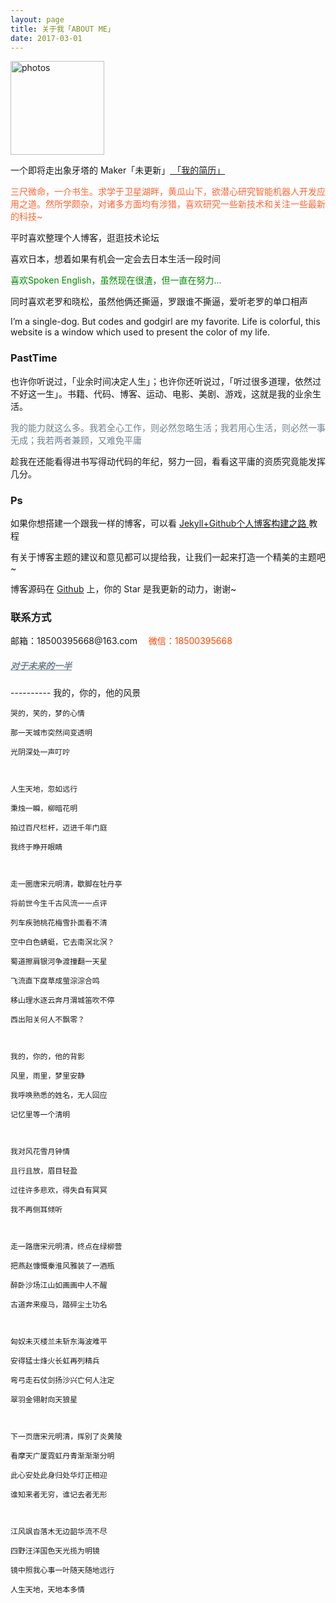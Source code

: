 ```yaml
---
layout: page
title: 关于我「ABOUT ME」 
date: 2017-03-01 
---
```

<a href="/photos/" target="_blank"><img src="http://omjh2j5h3.bkt.clouddn.com/%E5%A4%A9%E7%AD%96.jpg" width="150" height="150" alt="photos"/></a>
<p>
<iframe frameborder="no" border="0" marginwidth="0" marginheight="0" width=330 height=86 style="display:none" src="//music.163.com/outchain/player?type=2&id=28912026&auto=1&height=66"></iframe>
一个即将走出象牙塔的 Maker「未更新」<a href="{{ site.baseurl }}/jianli.pdf" target="_blank"> 「我的简历」 </a>    
<div style="color:#FF6633">
<p>    三尺微命，一介书生。求学于卫星湖畔，黄瓜山下，欲潜心研究智能机器人开发应用之道。然所学颇杂，对诸多方面均有涉猎，喜欢研究一些新技术和关注一些最新的科技~
</p>
</div>
<p>
平时喜欢整理个人博客，逛逛技术论坛     
<p>
喜欢日本，想着如果有机会一定会去日本生活一段时间        
<div style="color:#008B00">
<p>
喜欢Spoken English，虽然现在很渣，但一直在努力...        
</p>
</div>
<p>
同时喜欢老罗和晓松，虽然他俩还撕逼，罗跟谁不撕逼，爱听老罗的单口相声           
<p>
I’m a single-dog.  But codes and godgirl are my favorite.  Life is colorful, this website   is a window which used to present the color of my life.       
<p>
<h3> PastTime</h3>   
<p>
也许你听说过，「业余时间决定人生」；也许你还听说过，「听过很多道理，依然过不好这一生」。书籍、代码、博客、运动、电影、美剧、游戏，这就是我的业余生活。            
<div style="color:#708090">
<p>
     我的能力就这么多。我若全心工作，则必然忽略生活；我若用心生活，则必然一事无成；我若两者兼顾，又难免平庸
</p>
</div>
<p>
趁我在还能看得进书写得动代码的年纪，努力一回，看看这平庸的资质究竟能发挥几分。
<p>
<h3> Ps </h3>   
<p>
如果你想搭建一个跟我一样的博客，可以看
<a href="/2017/03/HowToCreateBlog/"> Jekyll+Github个人博客构建之路 </a>
教程
<p>
有关于博客主题的建议和意见都可以提给我，让我们一起来打造一个精美的主题吧~ 
<p> 
博客源码在 <a target="_blank" href='https://github.com/elsery/elsery.github.io/' target="_blank" >Github</a> 上，你的 Star 是我更新的动力，谢谢~
<h3> 联系方式 </h3>         
<script>
    function mousemethod(op,imgid){
    document.getElementById(imgid).style.display=op;
    }
</script>
<p>邮箱：18500395668@163.com  <a href="#" onmouseover="mousemethod('block','img1')" onmouseout="mousemethod('none','img1')" style="color:#FF4500;text-decoration:none">微信：18500395668</a>
<p>
<a href="/love" style="color:#708090"  target="_blank"> <h5>对于未来的一半</h5></a>  
</p>
----------
    我的，你的，他的风景
    
    哭的，笑的，梦的心情
    
    那一天城市突然间变透明
    
    光阴深处一声叮咛
    
    
    
    人生天地，忽如远行
    
    秉烛一瞬，柳暗花明
    
    拍过百尺栏杆，迈进千年门庭
    
    我终于睁开眼睛
    
    
    
    走一圈唐宋元明清，歇脚在牡丹亭
    
    将前世今生千古风流一一点评
    
    列车疾驰桃花梅雪扑面看不清
    
    空中白色蜻蜓，它去南溟北溟？
    
    蜀道擦肩银河争渡撞翻一天星
    
    飞流直下腐草成萤淙淙合鸣
    
    移山理水逐云奔月渭城笛吹不停
    
    西出阳关何人不飘零？
    
    
    
    我的，你的，他的背影
    
    风里，雨里，梦里安静
    
    我呼唤熟悉的姓名，无人回应
    
    记忆里等一个清明
    
    
    
    我对风花雪月钟情
    
    且行且放，眉目轻盈
    
    过往许多悲欢，得失自有冥冥
    
    我不再侧耳倾听
    
    
    
    走一路唐宋元明清，终点在绿柳营
    
    把燕赵慷慨秦淮风雅装了一酒瓶
    
    醉卧沙场江山如画画中人不醒
    
    古道奔来瘦马，踏碎尘土功名
    
    
    
    匈奴未灭楼兰未斩东海波难平
    
    安得猛士烽火长虹再列精兵
    
    弯弓走石仗剑扬沙兴亡何人注定
    
    翠羽金翎射向天狼星
    
    
    
    下一页唐宋元明清，挥别了炎黄陵
    
    看摩天广厦霓虹丹青渐渐渐分明
    
    此心安处此身归处华灯正相迎
    
    谁知来者无穷，谁记去者无形
    
    
    
    江风飒沓落木无边韶华流不尽
    
    四野汪洋国色天光揽为明镜
    
    镜中照我心事一叶随天随地远行
    
    人生天地，天地本多情

